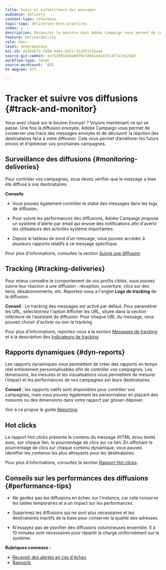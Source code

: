 ```yaml
---
title: Suivi et surveillance des messages
audience: delivery
content-type: reference
topic-tags: deliveries-best-practices
index: y
description: Découvrez la manière dont Adobe Campaign vous permet de conserver une trace des messages envoyés et observez la réaction des destinataires face à votre diffusion
feature: Deliverability
role: User
level: Intermediate
exl-id: dd3bd672-fb9d-4e82-bdf3-d319f372baaa
source-git-commit: ee7539914aba9df9e7d46144e437c477a7e52168
workflow-type: tm+mt
source-wordcount: '431'
ht-degree: 97%

---
```


# Tracker et suivre vos diffusions {#track-and-monitor}

Vous avez cliqué sur le bouton Envoyer ? Voyons maintenant ce qui se passe. Une fois la diffusion envoyée, Adobe Campaign vous permet de conserver une trace des messages envoyés et de découvrir la réaction des destinataires face à votre diffusion. Cela vous permet d’améliorer les futurs envois et d’optimiser vos prochaines campagnes.

## Surveillance des diffusions {#monitoring-deliveries}

Pour contrôler vos campagnes, vous devez vérifier que le message a bien été diffusé à vos destinataires.

**Conseils**

* Vous pouvez également contrôler le statut des messages dans les logs de diffusion.

* Pour suivre les performances des diffusions, Adobe Campaign propose un système d&#39;alerte par email qui envoie des notifications afin d&#39;avertir les utilisateurs des activités système importantes.

* Depuis le tableau de bord d&#39;un message, vous pouvez accéder à plusieurs rapports relatifs à ce message spécifique.

Pour plus d&#39;informations, consultez la section [Suivre une diffusion](../../sending/using/monitoring-a-delivery.md).

## Tracking {#tracking-deliveries}

Pour mieux connaître le comportement de vos profils ciblés, vous pouvez suivre leur réaction à une diffusion : réception, ouverture, clics sur des liens, désabonnements, etc. Reportez-vous à l&#39;onglet **Logs de tracking** de la diffusion.

**Conseil** : Le tracking des messages est activé par défaut. Pour paramétrer les URL, sélectionnez l&#39;option Afficher les URL, située dans la section inférieure de l’assistant de diffusion. Pour chaque URL du message, vous pouvez choisir d&#39;activer ou non le tracking.

Pour plus d&#39;informations, reportez-vous à la section [Messages de tracking](../../sending/using/tracking-messages.md) et à la description des [Indicateurs de tracking](../../reporting/using/tracking-indicators.md).

## Rapports dynamiques {#dyn-reports}

Les rapports dynamiques vous permettent de créer des rapports en temps réel entièrement personnalisables afin de contrôler vos campagnes. Les dimensions, les mesures et les visualisations vous permettent de mesurer l’impact et les performances de vos campagnes sur leurs destinataires.

**Conseil** : les rapports natifs sont disponibles pour contrôler vos campagnes, mais vous pouvez également les personnaliser en plaçant des mesures ou des dimensions dans votre rapport par glisser-déposer.

Voir à ce propos le guide [Reporting](../../reporting/using/about-dynamic-reports.md).

## Hot clicks

Le rapport Hot clicks présente le contenu du message (HTML et/ou texte) avec, sur chaque lien, le pourcentage de clics sur ce lien. En affichant le pourcentage de clics sur chaque contenu dynamique, vous pouvez identifier les contenus les plus attrayants pour les destinataires.

Pour plus d’informations, consultez la section [Rapport Hot clicks](../../reporting/using/hot-clicks.md).

## Conseils sur les performances des diffusions {#performance-tips}

* Ne gardez pas les diffusions en échec sur l&#39;instance, car cela conserve les tables temporaires et a un impact sur les performances.

* Supprimez les diffusions qui ne sont plus nécessaires et les destinataires inactifs de la base pour conserver la qualité des adresses.

* N&#39;essayez pas de planifier des diffusions volumineuses ensemble. 5 à 10 minutes sont nécessaires pour répartir la charge uniformément sur le système.

**Rubriques connexes :**

* [Recevoir des alertes en cas d&#39;échec](../../sending/using/receiving-alerts-when-failures-happen.md)
* [Rapports ](../../reporting/using/about-dynamic-reports.md)
